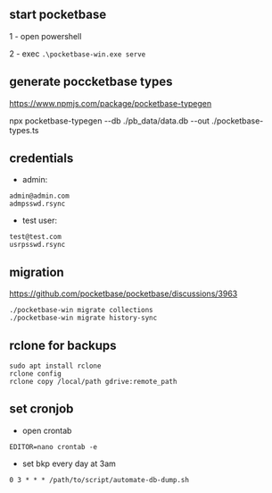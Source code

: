 ## start pocketbase

1 - open powershell

2 - exec `.\pocketbase-win.exe serve`

## generate poccketbase types

https://www.npmjs.com/package/pocketbase-typegen

npx pocketbase-typegen --db ./pb_data/data.db --out ./pocketbase-types.ts

## credentials

- admin:

```
admin@admin.com
admpsswd.rsync
```

- test user:

```
test@test.com
usrpsswd.rsync
```

## migration

https://github.com/pocketbase/pocketbase/discussions/3963

```
./pocketbase-win migrate collections
./pocketbase-win migrate history-sync
```

## rclone for backups

```
sudo apt install rclone
rclone config
rclone copy /local/path gdrive:remote_path
```

## set cronjob

- open crontab

```
EDITOR=nano crontab -e
```

- set bkp every day at 3am

```
0 3 * * * /path/to/script/automate-db-dump.sh
```
